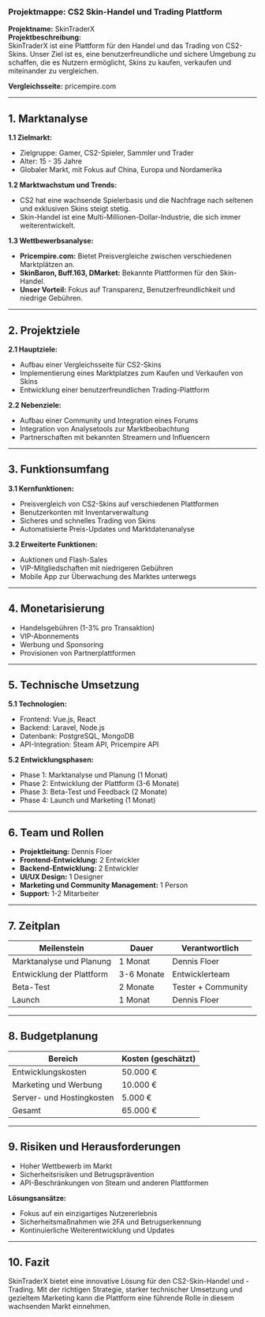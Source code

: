 
### Projektmappe: CS2 Skin-Handel und Trading Plattform

**Projektname:** SkinTraderX  
**Projektbeschreibung:**  
SkinTraderX ist eine Plattform für den Handel und das Trading von CS2-Skins. Unser Ziel ist es, eine benutzerfreundliche und sichere Umgebung zu schaffen, die es Nutzern ermöglicht, Skins zu kaufen, verkaufen und miteinander zu vergleichen.  

**Vergleichsseite:** pricempire.com  

---

## 1. Marktanalyse

**1.1 Zielmarkt:**  
- Zielgruppe: Gamer, CS2-Spieler, Sammler und Trader  
- Alter: 15 - 35 Jahre  
- Globaler Markt, mit Fokus auf China, Europa und Nordamerika  

**1.2 Marktwachstum und Trends:**  
- CS2 hat eine wachsende Spielerbasis und die Nachfrage nach seltenen und exklusiven Skins steigt stetig.  
- Skin-Handel ist eine Multi-Millionen-Dollar-Industrie, die sich immer weiterentwickelt.  

**1.3 Wettbewerbsanalyse:**  
- **Pricempire.com:** Bietet Preisvergleiche zwischen verschiedenen Marktplätzen an.  
- **SkinBaron, Buff.163, DMarket:** Bekannte Plattformen für den Skin-Handel.  
- **Unser Vorteil:** Fokus auf Transparenz, Benutzerfreundlichkeit und niedrige Gebühren. 

---

## 2. Projektziele

**2.1 Hauptziele:**  
- Aufbau einer Vergleichsseite für CS2-Skins  
- Implementierung eines Marktplatzes zum Kaufen und Verkaufen von Skins  
- Entwicklung einer benutzerfreundlichen Trading-Plattform  

**2.2 Nebenziele:**  
- Aufbau einer Community und Integration eines Forums  
- Integration von Analysetools zur Marktbeobachtung  
- Partnerschaften mit bekannten Streamern und Influencern  

---

## 3. Funktionsumfang

**3.1 Kernfunktionen:**  
- Preisvergleich von CS2-Skins auf verschiedenen Plattformen  
- Benutzerkonten mit Inventarverwaltung  
- Sicheres und schnelles Trading von Skins  
- Automatisierte Preis-Updates und Marktdatenanalyse  

**3.2 Erweiterte Funktionen:**  
- Auktionen und Flash-Sales  
- VIP-Mitgliedschaften mit niedrigeren Gebühren  
- Mobile App zur Überwachung des Marktes unterwegs  

---

## 4. Monetarisierung

- Handelsgebühren (1-3% pro Transaktion)  
- VIP-Abonnements  
- Werbung und Sponsoring  
- Provisionen von Partnerplattformen  

---

## 5. Technische Umsetzung

**5.1 Technologien:**  
- Frontend: Vue.js, React  
- Backend: Laravel, Node.js  
- Datenbank: PostgreSQL, MongoDB  
- API-Integration: Steam API, Pricempire API  

**5.2 Entwicklungsphasen:**  
- Phase 1: Marktanalyse und Planung (1 Monat)  
- Phase 2: Entwicklung der Plattform (3-6 Monate)  
- Phase 3: Beta-Test und Feedback (2 Monate)  
- Phase 4: Launch und Marketing (1 Monat)  

---

## 6. Team und Rollen

- **Projektleitung:** Dennis Floer  
- **Frontend-Entwicklung:** 2 Entwickler  
- **Backend-Entwicklung:** 2 Entwickler  
- **UI/UX Design:** 1 Designer  
- **Marketing und Community Management:** 1 Person  
- **Support:** 1-2 Mitarbeiter  

---

## 7. Zeitplan

| Meilenstein               | Dauer      | Verantwortlich     |
| ------------------------- | ---------- | ------------------ |
| Marktanalyse und Planung  | 1 Monat    | Dennis Floer       |
| Entwicklung der Plattform | 3-6 Monate | Entwicklerteam     |
| Beta-Test                 | 2 Monate   | Tester + Community |
| Launch                    | 1 Monat    | Dennis Floer       |

---

## 8. Budgetplanung

| Bereich                   | Kosten (geschätzt) |
| ------------------------- | ------------------ |
| Entwicklungskosten        | 50.000 €           |
| Marketing und Werbung     | 10.000 €           |
| Server- und Hostingkosten | 5.000 €            |
| Gesamt                    | 65.000 €           |

---

## 9. Risiken und Herausforderungen

- Hoher Wettbewerb im Markt  
- Sicherheitsrisiken und Betrugsprävention  
- API-Beschränkungen von Steam und anderen Plattformen  

**Lösungsansätze:**  
- Fokus auf ein einzigartiges Nutzererlebnis  
- Sicherheitsmaßnahmen wie 2FA und Betrugserkennung  
- Kontinuierliche Weiterentwicklung und Updates  

---

## 10. Fazit

SkinTraderX bietet eine innovative Lösung für den CS2-Skin-Handel und -Trading. Mit der richtigen Strategie, starker technischer Umsetzung und gezieltem Marketing kann die Plattform eine führende Rolle in diesem wachsenden Markt einnehmen.
